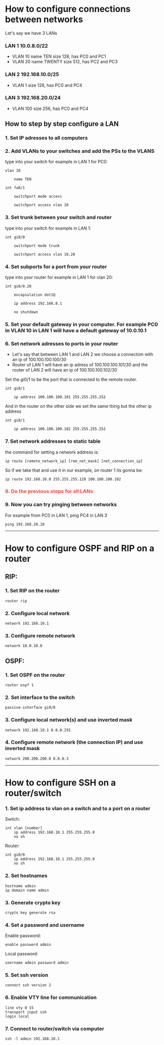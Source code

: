 # How to configure connections between networks

Let's say we have 3 LANs
### LAN 1 10.0.8.0/22
- VLAN 10 name TEN size 128, has PC0 and PC1
- VLAN 20 name TWENTY size 512, has PC2 and PC3
### LAN 2 192.168.10.0/25
- VLAN 1 size 128, has PC0 and PC4
### LAN 3 192.168.20.0/24
- VLAN 100 size 256, has PC0 and PC4

## How to step by step configure a LAN

### 1. Set IP adresses to all computers

### 2. Add VLANs to your switches and add the PSs to the VLANS

type into your switch for example in LAN 1 for PC0:

    vlan 10

        name TEN

    int fa0/1

        switchport mode access

        switchport access vlan 10

### 3. Set trunk between your switch and router

type into your switch for example in LAN 1:

    int gi0/0

        switchport mode trunk

        switchport access vlan 10,20

### 4. Set subports for a port from your <b>router</b>
type into your router for example in LAN 1 for vlan 20:

    int gi0/0.20

        encapsulation dot1Q

        ip address 192.168.8.1

        no shutdown

### 5. Set your default gateway in your computer. For example PC0 in VLAN 10 in LAN 1 will have a default gateway of <b>10.0.10.1</b>

### 6. Set network adresses to ports in your router
- Let's say that between LAN 1 and LAN 2 we choose a connection with an ip of 100.100.100.100/30
- Router of LAN 1 will have an ip adress of 100.100.100.101/30 and the router of LAN 2 will have an ip of 100.100.100.102/30

Set the gi0/1 to be the port that is connected to the remote router.

    int gi0/1

        ip address 100.100.100.101 255.255.255.252

And in the router on the other side we set the same thing but the other ip address

    int gi0/1

        ip address 100.100.100.102 255.255.255.252

### 7. Set network addresses to static table

the command for setting a network address is:
```
ip route [remote_network_ip] [rem_net_mask] [net_connection_ip]
```
So if we take that and use it in our example, on router 1 its gonna be:
```
ip route 192.168.10.0 255.255.255.128 100.100.100.102
```

### <p style="color: #ef4b45">8. Do the previous steps for all LANs</p>

### 9. Now you can try pinging between networks
For example from PC0 in LAN 1, ping PC4 in LAN 3
```
ping 192.168.20.10
```

<hr>

# How to configure OSPF and RIP on a router
## RIP:
### 1. Set RIP on the router
```
router rip
```
### 2. Configure local network
```
network 192.168.10.1
```
### 3. Configure remote network
```
network 10.0.10.0
```
## OSPF:
### 1. Set OSPF on the router
```
router ospf 1
```
### 2. Set interface to the switch
```
passive-interface gi0/0
```
### 3. Configure local network(s) and use inverted mask
```
network 192.168.10.1 0.0.0.255
```
### 4. Configure remote network (the connection IP) and use inverted mask
```
network 200.200.200.0 0.0.0.3
```

<hr>

# How to configure SSH on a router/switch

### 1. Set ip address to vlan on a switch and to a port on a router
Switch:
```
int vlan [number]
    ip address 192.168.10.1 255.255.255.0
    no sh
```
Router:
```
int gi0/0
    ip address 192.168.10.1 255.255.255.0
    no sh
```
### 2. Set hostnames
```
hostname admin
ip domain name admin
```

### 3. Generate crypto key
```
crypto key generate rsa
```

### 4. Set a password and username
Enable password:
```
enable password admin
```
Local password:
```
username admin password admin
```

### 5. Set ssh version
```
connect ssh version 2
```

### 6. Enable VTY line for communication
```
line vty 0 15
transport input ssh
login local
```

### 7. Connect to router/switch via computer
```
ssh -l admin 192.168.10.1
```
